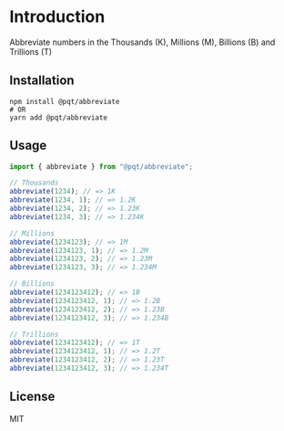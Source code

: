 # Introduction

Abbreviate numbers in the Thousands (K), Millions (M), Billions (B) and Trillions (T)

## Installation

```
npm install @pqt/abbreviate
# OR
yarn add @pqt/abbreviate
```

## Usage

```js
import { abbreviate } from "@pqt/abbreviate";

// Thousands
abbreviate(1234); // => 1K
abbreviate(1234, 1); // => 1.2K
abbreviate(1234, 2); // => 1.23K
abbreviate(1234, 3); // => 1.234K

// Millions
abbreviate(1234123); // => 1M
abbreviate(1234123, 1); // => 1.2M
abbreviate(1234123, 2); // => 1.23M
abbreviate(1234123, 3); // => 1.234M

// Billions
abbreviate(1234123412); // => 1B
abbreviate(1234123412, 1); // => 1.2B
abbreviate(1234123412, 2); // => 1.23B
abbreviate(1234123412, 3); // => 1.234B

// Trillions
abbreviate(1234123412); // => 1T
abbreviate(1234123412, 1); // => 1.2T
abbreviate(1234123412, 2); // => 1.23T
abbreviate(1234123412, 3); // => 1.234T
```

## License

MIT

